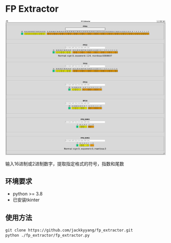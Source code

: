 # FP Extractor

![效果图](./gui.png)

输入16进制或2进制数字，提取指定格式的符号，指数和尾数

## 环境要求

* python >= 3.8
* 已安装tkinter

## 使用方法

```
git clone https://github.com/jackkyyang/fp_extractor.git
python ./fp_extractor/fp_extractor.py
```
